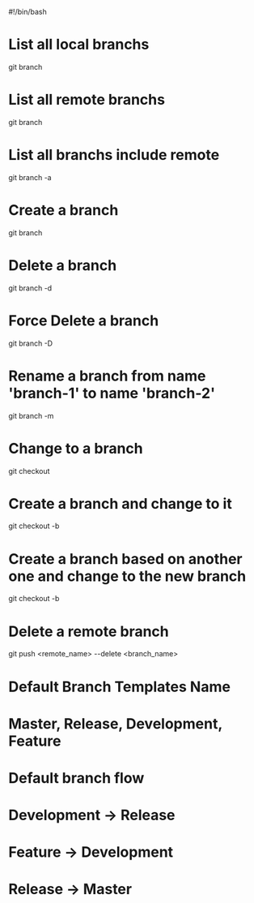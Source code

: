 #!/bin/bash

# List all local branchs 
git branch

# List all remote branchs 
git branch


# List all branchs include remote
git branch -a

# Create a branch
git branch <Branch name>

# Delete a branch
git branch -d <branch name>

# Force Delete a branch
git branch -D <branch name>

# Rename  a branch from name 'branch-1' to name 'branch-2'
git branch -m <branch-1> <branch-2>

# Change to a branch 
git checkout <Branch name>

# Create a branch and change to it
git checkout -b <New Branch name>

# Create a branch based on another one and change to the new branch 
git checkout -b <New Branch name> <Another Branch>

# Delete a remote branch
git push <remote_name> --delete <branch_name>


# Default Branch Templates Name
# Master, Release, Development, Feature

# Default branch flow
# Development -> Release
# Feature -> Development
# Release -> Master
